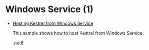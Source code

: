 # Windows Service (1)

  * [Hosting Kestrel from Windows Service](/projects/windows-service/windows-service-1)

    This sample shows how to host Kestrel from Windows Service. 

    .net8